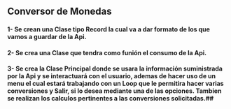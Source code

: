 ## Conversor de Monedas ###
#### 1- Se crean una Clase tipo Record la cual va a dar formato de los que vamos a guardar de la Api.
#### 2- Se crea una Clase que tendra como funión el consumo de la Api.
#### 3- Se crea la Clase Principal donde se usara la información suministrada por la Api y se interactuará con el usuario, ademas de hacer uso de un menu el cual estará trabajando con un Loop que le permitira hacer varias conversiones y Salir, si lo desea mediante una de las opciones. Tambien se realizan los calculos pertinentes a las conversiones solicitadas.##
